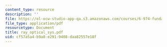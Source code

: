 ```yaml
---
content_type: resource
description: ''
file: https://ol-ocw-studio-app-qa.s3.amazonaws.com/courses/6-974-fundamentals-of-photonics-quantum-electronics-spring-2006/cf57a5a4b9a8e2919408daa82557e18f_ray_optical_sys.pdf
file_type: application/pdf
resourcetype: Document
title: ray_optical_sys.pdf
uid: cf57a5a4-b9a8-e291-9408-daa82557e18f
---
```

